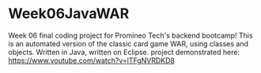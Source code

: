 # Week06JavaWAR
Week 06 final coding project for Promineo Tech's backend bootcamp!
This is an automated version of the classic card game WAR, using classes and objects.
Written in Java, written on Eclipse.
project demonstrated here: https://www.youtube.com/watch?v=lTFgNVRDKD8
